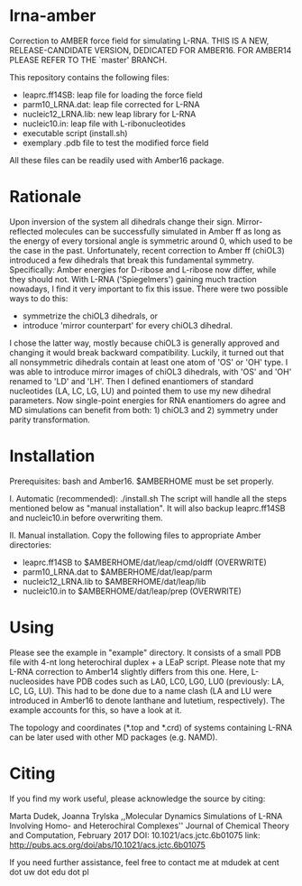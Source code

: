 # lrna-amber
Correction to AMBER force field for simulating L-RNA. 
THIS IS A NEW, RELEASE-CANDIDATE VERSION, DEDICATED FOR AMBER16. FOR AMBER14 PLEASE REFER TO THE `master' BRANCH.

This repository contains the following files: 
- leaprc.ff14SB: leap file for loading the force field
- parm10_LRNA.dat: leap file corrected for L-RNA
- nucleic12_LRNA.lib: new leap library for L-RNA
- nucleic10.in: leap file with L-ribonucleotides
- executable script (install.sh)
- exemplary .pdb file to test the modified force field

All these files can be readily used with Amber16 package.

# Rationale
Upon inversion of the system all dihedrals change their sign. Mirror-reflected molecules can be successfully simulated in Amber ff as long as the energy of every torsional angle is symmetric around 0, which used to be the case in the past. Unfortunately, recent correction to Amber ff (chiOL3) introduced a few dihedrals that break this fundamental symmetry. Specifically: Amber energies for D-ribose and L-ribose now differ, while they should not. With L-RNA ('Spiegelmers') gaining much traction nowadays, I find it very important to fix this issue. There were two possible ways to do this:
- symmetrize the chiOL3 dihedrals, or
- introduce 'mirror counterpart' for every chiOL3 dihedral.

I chose the latter way, mostly because chiOL3 is generally approved and changing it would break backward compatibility. Luckily, it turned out that all nonsymmetric dihedrals contain at least one atom of 'OS' or 'OH' type. I was able to introduce mirror images of chiOL3 dihedrals, with 'OS' and 'OH' renamed to 'LD' and 'LH'. Then I defined enantiomers of standard nucleotides (LA, LC, LG, LU) and pointed them to use my new dihedral parameters. Now single-point energies for RNA enantiomers do agree and MD simulations can benefit from both: 1) chiOL3 and 2) symmetry under parity transformation.

# Installation
Prerequisites: bash and Amber16. $AMBERHOME must be set properly.

I. Automatic (recommended): ./install.sh
The script will handle all the steps mentioned below as "manual installation". It will also backup leaprc.ff14SB and nucleic10.in before overwriting them.

II. Manual installation.
Copy the following files to appropriate Amber directories:
- leaprc.ff14SB to  $AMBERHOME/dat/leap/cmd/oldff (OVERWRITE)
- parm10_LRNA.dat to  $AMBERHOME/dat/leap/parm
- nucleic12_LRNA.lib to  $AMBERHOME/dat/leap/lib
- nucleic10.in to  $AMBERHOME/dat/leap/prep (OVERWRITE)

# Using
Please see the example in "example" directory. It consists of a small PDB file with 4-nt long heterochiral duplex + a LEaP script.
Please note that my L-RNA correction to Amber14 slightly differs from this one. Here, L-nucleosides have PDB codes such as LA0, LC0, LG0, LU0 (previously: LA, LC, LG, LU). This had to be done due to a name clash (LA and LU were introduced in Amber16 to denote lanthane and lutetium, respectively). The example accounts for this, so have a look at it.

The topology and coordinates (*.top and *.crd) of systems containing L-RNA can be later used with other MD packages (e.g. NAMD).

# Citing
If you find my work useful, please acknowledge the source by citing:

Marta Dudek, Joanna Trylska
,,Molecular Dynamics Simulations of L-RNA Involving Homo- and Heterochiral Complexes''
Journal of Chemical Theory and Computation, February 2017
DOI: 10.1021/acs.jctc.6b01075
link: http://pubs.acs.org/doi/abs/10.1021/acs.jctc.6b01075

If you need further assistance, feel free to contact me at mdudek at cent dot uw dot edu dot pl
